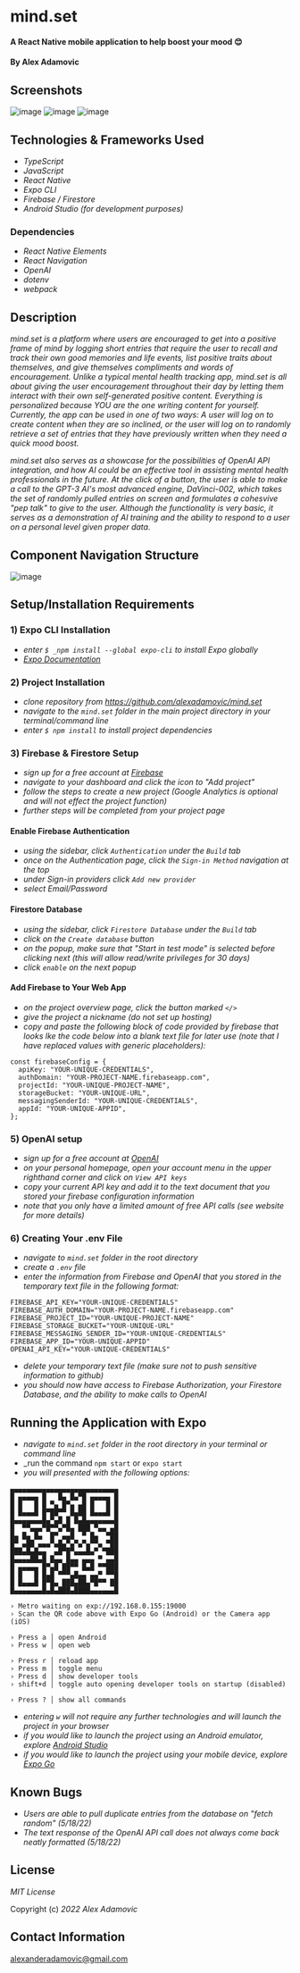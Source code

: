 # mind.set

#### A React Native mobile application to help boost your mood 😊

#### By Alex Adamovic

## Screenshots

![image](/mind.set/assets/logo_screenshot.png) ![image](/mind.set/assets/screenshot2.png) ![image](/mind.set/assets/screenshot3.png)

## Technologies & Frameworks Used

* _TypeScript_
* _JavaScript_
* _React Native_
* _Expo CLI_
* _Firebase / Firestore_
* _Android Studio (for development purposes)_

### Dependencies

* _React Native Elements_
* _React Navigation_
* _OpenAI_
* _dotenv_
* _webpack_

## Description

_mind.set is a platform where users are encouraged to get into a positive frame of mind by logging short entries that require the user to recall and track their own good memories and life events, list positive traits about themselves, and give themselves compliments and words of encouragement. Unlike a typical mental health tracking app, mind.set is all about giving the user encouragement throughout their day by letting them interact with their own self-generated positive content. Everything is personalized because YOU are the one writing content for yourself. Currently, the app can be used in one of two ways: A user will log on to create content when they are so inclined, or the user will log on to randomly retrieve a set of entries that they have previously written when they need a quick mood boost._

_mind.set also serves as a showcase for the possibilities of OpenAI API integration, and how AI could be an effective tool in assisting mental health professionals in the future. At the click of a button, the user is able to make a call to the GPT-3 AI's most advanced engine, DaVinci-002, which takes the set of randomly pulled entries on screen and formulates a cohesvive "pep talk" to give to the user. Although the functionality is very basic, it serves as a demonstration of AI training and the ability to respond to a user on a personal level given proper data._

## Component Navigation Structure

![image](/mind.set/assets/component_navigation.png)

## Setup/Installation Requirements

### 1) Expo CLI Installation

* _enter ```$ _npm install --global expo-cli``` to install Expo globally_
* _[Expo Documentation](https://docs.expo.dev/)_

### 2) Project Installation

* _clone repository from https://github.com/alexadamovic/mind.set_
* _navigate to the ```mind.set``` folder in the main project directory in your terminal/command line_
* _enter ```$ npm install``` to install project dependencies_

### 3) Firebase & Firestore Setup

* _sign up for a free account at [Firebase](https://firebase.google.com/)_
* _navigate to your dashboard and click the icon to "Add project"_
* _follow the steps to create a new project (Google Analytics is optional and will not effect the project function)_
* _further steps will be completed from your project page_

#### Enable Firebase Authentication

* _using the sidebar, click ```Authentication``` under the ```Build``` tab_
* _once on the Authentication page, click the ```Sign-in Method``` navigation at the top_
* _under Sign-in providers click ```Add new provider```_
* _select Email/Password_

#### Firestore Database

* _using the sidebar, click ```Firestore Database``` under the ```Build``` tab_
* _click on the ```Create database``` button_
* _on the popup, make sure that "Start in test mode" is selected before clicking next (this will allow read/write privileges for 30 days)_
* _click ```enable``` on the next popup_

#### Add Firebase to Your Web App

* _on the project overview page, click the button marked ```</>```_
* _give the project a nickname (do not set up hosting)_
* _copy and paste the following block of code provided by firebase that looks lke the code below into a blank text file for later use (note that I have replaced values with generic placeholders):_

```
const firebaseConfig = {
  apiKey: "YOUR-UNIQUE-CREDENTIALS",
  authDomain: "YOUR-PROJECT-NAME.firebaseapp.com",
  projectId: "YOUR-UNIQUE-PROJECT-NAME",
  storageBucket: "YOUR-UNIQUE-URL",
  messagingSenderId: "YOUR-UNIQUE-CREDENTIALS",
  appId: "YOUR-UNIQUE-APPID",
};
```

### 5) OpenAI setup

* _sign up for a free account at [OpenAI](https://openai.com/api/)_
* _on your personal homepage, open your account menu in the upper righthand corner and click on ```View API keys```_
* _copy your current API key and add it to the text document that you stored your firebase configuration information_
* _note that you only have a limited amount of free API calls (see website for more details)_

### 6) Creating Your .env File

* _navigate to ```mind.set``` folder in the root directory_
* _create a ```.env``` file_
* _enter the information from Firebase and OpenAI that you stored in the temporary text file in the following format:_

```
FIREBASE_API_KEY="YOUR-UNIQUE-CREDENTIALS"
FIREBASE_AUTH_DOMAIN="YOUR-PROJECT-NAME.firebaseapp.com"
FIREBASE_PROJECT_ID="YOUR-UNIQUE-PROJECT-NAME"
FIREBASE_STORAGE_BUCKET="YOUR-UNIQUE-URL"
FIREBASE_MESSAGING_SENDER_ID="YOUR-UNIQUE-CREDENTIALS"
FIREBASE_APP_ID="YOUR-UNIQUE-APPID"
OPENAI_API_KEY="YOUR-UNIQUE-CREDENTIALS"
```
* _delete your temporary text file (make sure not to push sensitive information to github)_
* _you should now have access to Firebase Authorization, your Firestore Database, and the ability to make calls to OpenAI_

## Running the Application with Expo

* _navigate to ```mind.set``` folder in the root directory in your terminal or command line_
* _run the command ```npm start``` or ```expo start```
* _you will presented with the following options:_

```
▄▄▄▄▄▄▄▄▄▄▄▄▄▄▄▄▄▄▄▄▄▄▄▄▄▄▄
█ ▄▄▄▄▄ █   █▄ █▄▀█ ▄▄▄▄▄ █
█ █   █ █ ▀▄ █▀▄ ▄█ █   █ █
█ █▄▄▄█ █▀██▀▀ █▄██ █▄▄▄█ █
█▄▄▄▄▄▄▄█▄▀▄█ █ █▄█▄▄▄▄▄▄▄█
█  ▀▀▄▄▄▀█▀▀▄▀█▄ ███ ▀▄▄ ▄█
█▄ █▄ █▄  █▀ ▄▄█  ▀ █▄  ▀██
█▀ ▄██ ▄▄▄▀▄█▄▀▄▀▄▀▄▀▀▄ ▀██
███▄█▄█▄▄  ▄█▀█▀▄▄▄█▄▀ ▀███
█▄▄▄▄██▄█ █▄▄ █▄▄ ▄▄▄ ▀ ▄▄█
█ ▄▄▄▄▄ █▀▄█ ██▀▀ █▄█ ▀▀███
█ █   █ █▄█ ▀▀▀▄█▄▄ ▄▄▀ ▀▀█
█ █▄▄▄█ █▀█▄ ███▄██▄▀█▀▀ ██
█▄▄▄▄▄▄▄█▄█▄███▄████▄▄▄▄▄▄█

› Metro waiting on exp://192.168.0.155:19000
› Scan the QR code above with Expo Go (Android) or the Camera app (iOS)

› Press a │ open Android
› Press w │ open web

› Press r │ reload app
› Press m │ toggle menu
› Press d │ show developer tools
› shift+d │ toggle auto opening developer tools on startup (disabled)

› Press ? │ show all commands
```

* _entering ```w``` will not require any further technologies and will launch the project in your browser_
* _if you would like to launch the project using an Android emulator, explore [Android Studio](https://developer.android.com/studio)_
* _if you would like to launch the project using your mobile device, explore [Expo Go](https://expo.dev/client)_

## Known Bugs

* _Users are able to pull duplicate entries from the database on "fetch random" (5/18/22)_
* _The text response of the OpenAI API call does not always come back neatly formatted (5/18/22)_

## License

_MIT License_

Copyright (c) _2022_ _Alex Adamovic_

## Contact Information

alexanderadamovic@gmail.com